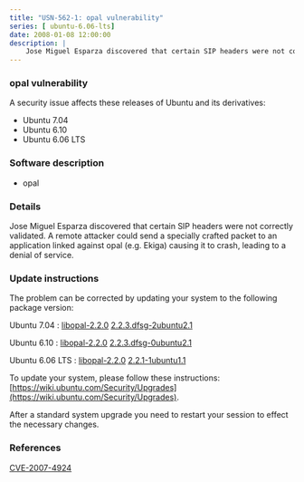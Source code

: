 ```yaml
---
title: "USN-562-1: opal vulnerability"
series: [ ubuntu-6.06-lts]
date: 2008-01-08 12:00:00
description: |
    Jose Miguel Esparza discovered that certain SIP headers were not correctly validated.  A remote attacker could send a specially crafted packet to an application linked against opal (e.g. Ekiga) causing it to crash, leading to a denial of service. 
--- 
```

 
 


### opal vulnerability

A security issue affects these releases of Ubuntu and its derivatives:

* Ubuntu 7.04
* Ubuntu 6.10
* Ubuntu 6.06 LTS

### Software description

* opal 

### Details

Jose Miguel Esparza discovered that certain SIP headers were not correctly validated. A remote attacker could send a specially crafted packet to an application linked against opal (e.g. Ekiga) causing it to crash, leading to a denial of service. 

### Update instructions

The problem can be corrected by updating your system to the following package version:

Ubuntu 7.04
 : [libopal-2.2.0](https://launchpad.net/ubuntu/+source/opal) <span> [2.2.3.dfsg-2ubuntu2.1](https://launchpad.net/ubuntu/+source/opal/2.2.3.dfsg-2ubuntu2.1) </span> 

Ubuntu 6.10
 : [libopal-2.2.0](https://launchpad.net/ubuntu/+source/opal) <span> [2.2.3.dfsg-0ubuntu2.1](https://launchpad.net/ubuntu/+source/opal/2.2.3.dfsg-0ubuntu2.1) </span> 

Ubuntu 6.06 LTS
 : [libopal-2.2.0](https://launchpad.net/ubuntu/+source/opal) <span> [2.2.1-1ubuntu1.1](https://launchpad.net/ubuntu/+source/opal/2.2.1-1ubuntu1.1) </span> 

To update your system, please follow these instructions: [https://wiki.ubuntu.com/Security/Upgrades](https://wiki.ubuntu.com/Security/Upgrades).

After a standard system upgrade you need to restart your session to effect the necessary changes. 

### References

 
 [CVE-2007-4924](http://people.ubuntu.com/~ubuntu-security/cve/CVE-2007-4924)
 

